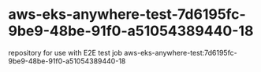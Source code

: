 # aws-eks-anywhere-test-7d6195fc-9be9-48be-91f0-a51054389440-18
repository for use with E2E test job aws-eks-anywhere-test:7d6195fc-9be9-48be-91f0-a51054389440-18
